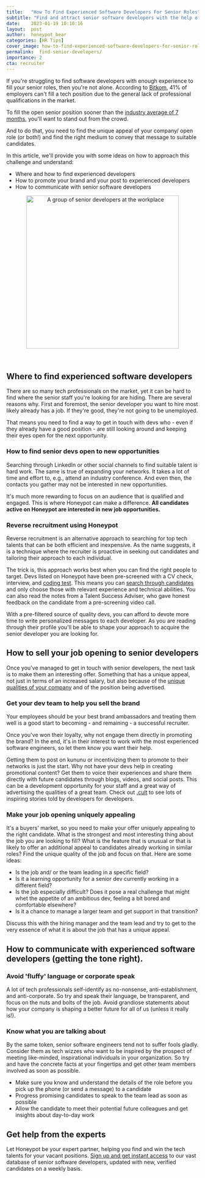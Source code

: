 ```yaml
---
title:   "How To Find Experienced Software Developers For Senior Roles"
subtitle: "Find and attract senior software developers with the help of this guide"
date:    2023-01-19 10:10:16
layout:  post
author:  honeypot_bear
categories: [HR Tips]
cover_image: how-to-find-experienced-software-developers-for-senior-roles-blog-header.png
permalink:  find-senior-developers/
importance: 2
cta: recruiter
---
```


If you're struggling to find software developers with enough experience to fill your senior roles, then you're not alone. According to [Bitkom](https://www.bitkom.org/Presse/Presseinformation/82000-freie-Jobs-IT-Fachkraeftemangel-spitzt-sich-zu#:~:text=Dezember%202018%20%2D%20Der%20Mangel%20an,2017%20waren%2055.000%20Stellen%20vakant.), 41% of employers can't fill a tech position due to the general lack of professional qualifications in the market.
<!--more-->

To fill the open senior position sooner than the [industry average of 7 months](https://www.bitkom.org/Presse/Presseinformation/Deutschland-fehlen-137000-IT-Fachkraefte), you'll want to stand out from the crowd.

And to do that, you need to find the unique appeal of your company/ open role (or both!) and find the right medium to convey that message to suitable candidates.

In this article, we'll provide you with some ideas on how to approach this challenge and understand:

- Where and how to find experienced developers
- How to promote your brand and your post to experienced developers
- How to communicate with senior software developers

<p align="center"><img alt="A group of senior developers at the workplace" src="/assets/images/senior-developers-image-blog-honeypot.png" style="width:400px !important;"></p><br>

## Where to find experienced software developers

There are so many tech professionals on the market, yet it can be hard to find where the senior staff you're looking for are hiding. There are several reasons why. First and foremost, the senior developer you want to hire most likely already has a job. If they're good, they're not going to be unemployed.

That means you need to find a way to get in touch with devs who - even if they already have a good position - are still looking around and keeping their eyes open for the next opportunity.

### How to find senior devs open to new opportunities

Searching through LinkedIn or other social channels to find suitable talent is hard work. The same is true of expanding your networks. It takes a lot of time and effort to, e.g., attend an industry conference. And even then, the contacts you gather may not be interested in new opportunities.

It's much more rewarding to focus on an audience that is qualified and engaged. This is where Honeypot can make a difference. **All candidates active on Honeypot are interested in new job opportunities.**

### Reverse recruitment using Honeypot

Reverse recruitment is an alternative approach to searching for top tech talents that can be both efficient and inexpensive. As the name suggests, it is a technique where the recruiter is proactive in seeking out candidates and tailoring their approach to each individual.

The trick is, this approach works best when you can find the right people to target. Devs listed on Honeypot have been pre-screened with a CV check, interview, and [coding test](https://blog.honeypot.io/code-challenge/). This means you can [search through candidates](https://blog.honeypot.io/product-update-hello-boolean-search/) and only choose those with relevant experience and technical abilities. You can also read the notes from a Talent Success Adviser, who gave honest feedback on the candidate from a pre-screening video call.

With a pre-filtered source of quality devs, you can afford to devote more time to write personalized messages to each developer. As you are reading through their profile you'll be able to shape your approach to acquire the senior developer you are looking for.

## How to sell your job opening to senior developers

Once you've managed to get in touch with senior developers, the next task is to make them an interesting offer. Something that has a unique appeal, not just in terms of an increased salary, but also because of the [unique qualities of your company](https://blog.honeypot.io/benefits-of-employer-branding/) and of the position being advertised.

### Get your dev team to help you sell the brand

Your employees should be your best brand ambassadors and treating them well is a good start to becoming - and remaining - a successful recruiter.

Once you've won their loyalty, why not engage them directly in promoting the brand? In the end, it's in their interest to work with the most experienced software engineers, so let them know you want their help.

Getting them to post on kununu or incentivizing them to promote to their networks is just the start. Why not have your devs help in creating promotional content? Get them to voice their experiences and share them directly with future candidates through blogs, videos, and social posts. This can be a development opportunity for your staff and a great way of advertising the qualities of a great team. Check out [.cult](https://cult.honeypot.io/) to see lots of inspiring stories told by developers for developers.

### Make your job opening uniquely appealing

It's a buyers' market, so you need to make your offer uniquely appealing to the right candidate. What is the strongest and most interesting thing about the job you are looking to fill? What is the feature that is unusual or that is likely to offer an additional appeal to candidates already working in similar roles? Find the unique quality of the job and focus on that. Here are some ideas:

- Is the job and/ or the team leading in a specific field?
- Is it a learning opportunity for a senior dev currently working in a different field?
- Is the job especially difficult? Does it pose a real challenge that might whet the appetite of an ambitious dev, feeling a bit bored and comfortable elsewhere?
- Is it a chance to manage a larger team and get support in that transition?

Discuss this with the hiring manager and the team lead and try to get to the very essence of what it is about the job that has a unique appeal.

## How to communicate with experienced software developers (getting the tone right).

### Avoid 'fluffy' language or corporate speak

A lot of tech professionals self-identify as no-nonsense, anti-establishment, and anti-corporate. So try and speak their language, be transparent, and focus on the nuts and bolts of the job. Avoid grandiose statements about how your company is shaping a better future for all of us (unless it really is!).

### Know what you are talking about

By the same token, senior software engineers tend not to suffer fools gladly. Consider them as tech wizzes who want to be inspired by the prospect of meeting like-minded, inspirational individuals in your organization. So try and have the concrete facts at your fingertips and get other team members involved as soon as possible.

- Make sure you know and understand the details of the role before you pick up the phone (or send a message) to a candidate
- Progress promising candidates to speak to the team lead as soon as possible
- Allow the candidate to meet their potential future colleagues and get insights about day-to-day work

## Get help from the experts

Let Honeypot be your expert partner, helping you find and win the tech talents for your vacant positions. [Sign up and get instant access](https://www.honeypot.io/en/tech-hiring) to our vast database of senior software developers, updated with new, verified candidates on a weekly basis.